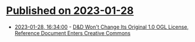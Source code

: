# [Published on 2023-01-28](index.md)

* [2023-01-28, 16:34:00](https://games.slashdot.org/story/23/01/28/0434202/dd-wont-change-its-original-10-ogl-license-reference-document-enters-creative-commons?utm_source=rss1.0mainlinkanon&utm_medium=feed) - [D&amp;D Won't Change Its Original 1.0 OGL License, Reference Document Enters Creative Commons](https://games.slashdot.org/story/23/01/28/0434202/dd-wont-change-its-original-10-ogl-license-reference-document-enters-creative-commons?utm_source=rss1.0mainlinkanon&utm_medium=feed)
